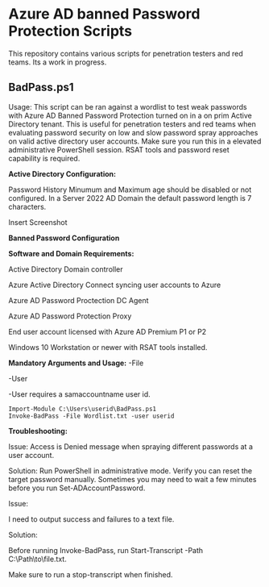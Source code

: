 # Azure AD banned Password Protection Scripts

This repository contains various scripts for penetration testers and red teams. Its a work in progress. 

## BadPass.ps1
Usage: This script can be ran against a wordlist to test weak passwords with Azure AD Banned Password Protection turned on in a on prim Active Directory tenant. This is useful for penetration testers and red teams when evaluating password security on low and slow password spray approaches on valid active directory user accounts.  Make sure you run this in a elevated administrative PowerShell session. RSAT tools and password reset capability is required. 

**Active Directory Configuration:**

Password History Minumum and Maximum age should be disabled or not configured. In a Server 2022 AD Domain the default password length is 7 characters.

Insert Screenshot
  
**Banned Password Configuration**



**Software and Domain Requirements:**

Active Directory Domain controller 

Azure Active Directory Connect syncing user accounts to Azure

Azure AD Password Proctection DC Agent

Azure AD Password Protection Proxy

End user account licensed with Azure AD Premium P1 or P2

Windows 10 Workstation or newer with RSAT tools installed.

**Mandatory Arguments and Usage:**
-File

-User

-User requires a samaccountname user id. 

```
Import-Module C:\Users\userid\BadPass.ps1
Invoke-BadPass -File Wordlist.txt -user userid
```
**Troubleshooting:**

Issue: Access is Denied message when spraying different passwords at a user account. 

Solution: Run PowerShell in administrative mode. Verify you can reset the target password manually. Sometimes you may need to wait a few minutes before you run Set-ADAccountPassword. 

Issue: 

I need to output success and failures to a text file.

Solution: 

Before running Invoke-BadPass, run Start-Transcript -Path C:\Path\to\file.txt. 

Make sure to run a stop-transcript when finished. 
